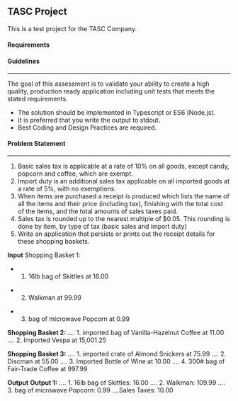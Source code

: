 ## TASC Project
This is a test project for the TASC Company.

#### Requirements

#### Guidelines
---
The goal of this assessment is to validate your ability to create a high quality, production
ready application including unit tests that meets the stated requirements.

* The solution should be implemented in Typescript or ES6 (Node.js).
* It is preferred that you write the output to stdout. 
* Best Coding and Design Practices are required.

#### Problem Statement
---
1.	Basic sales tax is applicable at a rate of 10% on all goods, except candy, popcorn and coffee, which are exempt.
2.	Import duty is an additional sales tax applicable on all imported goods at a rate of 5%, with no exemptions.
3.	When items are purchased a receipt is produced which lists the name of all the items and their price (including tax), finishing with the total cost of the items, and the total amounts of sales taxes paid.
4.	Sales tax is rounded up to the nearest multiple of $0.05. This rounding is done by item, by type of tax (basic sales and import duty)
5.	Write an application that persists or prints out the receipt details for these shopping baskets.

__Input__
 Shopping Basket 1:
+ 1. 16lb bag of Skittles at 16.00
- 2. Walkman at 99.99
* 3. bag of microwave Popcorn at 0.99

__Shopping Basket 2:__
.... 1. imported bag of Vanilla-Hazelnut Coffee at 11.00
.... 2. Imported Vespa at 15,001.25

__Shopping Basket 3:__
.... 1. imported crate of Almond Snickers at 75.99
.... 2. Discman at 55.00
.... 3. Imported Bottle of Wine at 10.00
.... 4. 300# bag of Fair-Trade Coffee at 997.99

__Output__
__Output 1:__
.... 1. 16lb bag of Skittles: 16.00
.... 2. Walkman: 109.99
.... 3. bag of microwave Popcorn: 0.99
....Sales Taxes: 10.00



